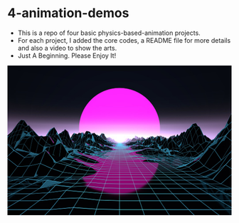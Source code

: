 # 4-animation-demos

* This is a repo of four basic physics-based-animation projects.
* For each project, I added the core codes, a README file for more details and also a video to show the arts.
* Just A Beginning. Please Enjoy It!

![](./image.png "Virtual World")
